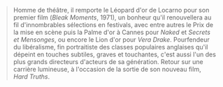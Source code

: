 > Homme de théâtre, il remporte le Léopard d'or de Locarno pour son premier film (_Bleak Moments_, 1971), un bonheur qu'il renouvellera au fil d'innombrables sélections en festivals, avec entre autres le Prix de la mise en scène puis la Palme d'or à Cannes pour _Naked_ et _Secrets et Mensonges_, ou encore le Lion d'or pour _Vera Drake_. Pourfendeur du libéralisme, fin portraitiste des classes populaires anglaises qu'il dépeint en touches subtiles, graves et touchantes, c'est aussi l'un des plus grands directeurs d'acteurs de sa génération. Retour sur une carrière lumineuse, à l'occasion de la sortie de son nouveau film, _Hard Truths_.
